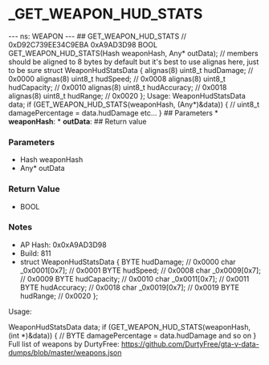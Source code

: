 # _GET_WEAPON_HUD_STATS

--- ns: WEAPON --- ## GET_WEAPON_HUD_STATS  // 0xD92C739EE34C9EBA 0xA9AD3D98 BOOL GET_WEAPON_HUD_STATS(Hash weaponHash, Any* outData);  // members should be aligned to 8 bytes by default but it's best to use alignas here, just to be sure struct WeaponHudStatsData { alignas(8) uint8_t hudDamage; // 0x0000 alignas(8) uint8_t hudSpeed; // 0x0008 alignas(8) uint8_t hudCapacity; // 0x0010 alignas(8) uint8_t hudAccuracy; // 0x0018 alignas(8) uint8_t hudRange; // 0x0020 }; Usage: WeaponHudStatsData data; if (GET_WEAPON_HUD_STATS(weaponHash, (Any*)&data)) { // uint8_t damagePercentage = data.hudDamage etc... }  ## Parameters * **weaponHash**: * **outData**:  ## Return value

### Parameters
* Hash weaponHash
* Any* outData

### Return Value
* BOOL

### Notes
* AP Hash: 0x0xA9AD3D98
* Build: 811
* struct WeaponHudStatsData
{
    BYTE hudDamage; // 0x0000
    char _0x0001[0x7]; // 0x0001
    BYTE hudSpeed; // 0x0008
    char _0x0009[0x7]; // 0x0009
    BYTE hudCapacity; // 0x0010
    char _0x0011[0x7]; // 0x0011
    BYTE hudAccuracy; // 0x0018
    char _0x0019[0x7]; // 0x0019
    BYTE hudRange; // 0x0020
};

Usage:

WeaponHudStatsData data;
if (GET_WEAPON_HUD_STATS(weaponHash, (int *)&data))
{
    // BYTE damagePercentage = data.hudDamage and so on
}
Full list of weapons by DurtyFree: https://github.com/DurtyFree/gta-v-data-dumps/blob/master/weapons.json

